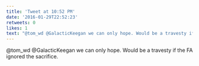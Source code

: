 ```yaml
---
title: 'Tweet at 10:52 PM'
date: '2016-01-29T22:52:23'
retweets: 0
likes: 1
text: "@tom_wd @GalacticKeegan we can only hope. Would be a travesty if the FA ignored the sacrifice."
---
```

@tom_wd @GalacticKeegan we can only hope. Would be a travesty if the FA ignored the sacrifice.